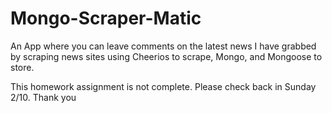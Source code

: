# Mongo-Scraper-Matic
An App where you can leave comments on the latest news I have grabbed by scraping news sites using Cheerios to scrape, Mongo, and Mongoose to store.


This homework assignment is not complete. Please check back in Sunday 2/10. Thank you
